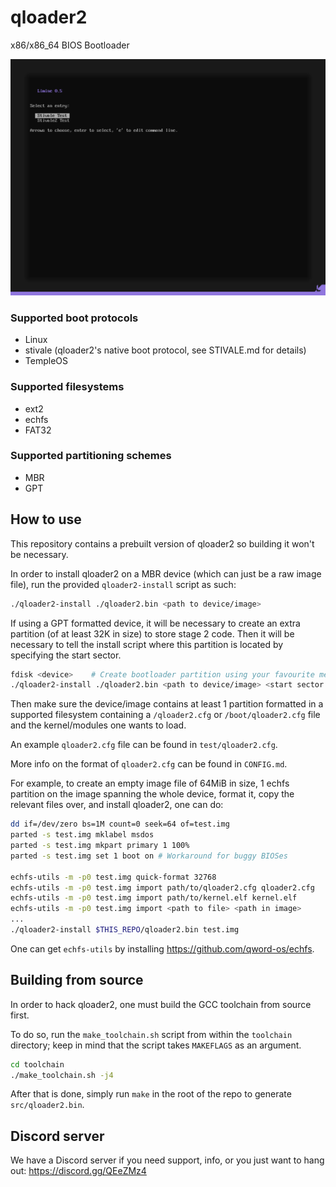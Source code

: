 # qloader2
x86/x86_64 BIOS Bootloader

![Reference screenshot](/screenshot.png?raw=true "Reference screenshot")

### Supported boot protocols
* Linux
* stivale (qloader2's native boot protocol, see STIVALE.md for details)
* TempleOS

### Supported filesystems
* ext2
* echfs
* FAT32

### Supported partitioning schemes
* MBR
* GPT

## How to use
This repository contains a prebuilt version of qloader2 so building it won't
be necessary.

In order to install qloader2 on a MBR device (which can just be a raw image file),
run the provided `qloader2-install` script as such:

```bash
./qloader2-install ./qloader2.bin <path to device/image>
```

If using a GPT formatted device, it will be necessary to create an extra partition
(of at least 32K in size) to store stage 2 code. Then it will be necessary to tell
the install script where this partition is located by specifying the start sector.

```bash
fdisk <device>    # Create bootloader partition using your favourite method
./qloader2-install ./qloader2.bin <path to device/image> <start sector of boot partition>
```

Then make sure the device/image contains at least 1 partition formatted in
a supported filesystem containing a `/qloader2.cfg` or `/boot/qloader2.cfg` file
and the kernel/modules one wants to load.

An example `qloader2.cfg` file can be found in `test/qloader2.cfg`.

More info on the format of `qloader2.cfg` can be found in `CONFIG.md`.

For example, to create an empty image file of 64MiB in size, 1 echfs partition
on the image spanning the whole device, format it, copy the relevant files over,
and install qloader2, one can do:

```bash
dd if=/dev/zero bs=1M count=0 seek=64 of=test.img
parted -s test.img mklabel msdos
parted -s test.img mkpart primary 1 100%
parted -s test.img set 1 boot on # Workaround for buggy BIOSes

echfs-utils -m -p0 test.img quick-format 32768
echfs-utils -m -p0 test.img import path/to/qloader2.cfg qloader2.cfg
echfs-utils -m -p0 test.img import path/to/kernel.elf kernel.elf
echfs-utils -m -p0 test.img import <path to file> <path in image>
...
./qloader2-install $THIS_REPO/qloader2.bin test.img

```

One can get `echfs-utils` by installing https://github.com/qword-os/echfs.

## Building from source
In order to hack qloader2, one must build the GCC toolchain from source first.

To do so, run the `make_toolchain.sh` script from within the `toolchain` directory;
keep in mind that the script takes `MAKEFLAGS` as an argument.

```bash
cd toolchain
./make_toolchain.sh -j4
```

After that is done, simply run `make` in the root of the repo to generate
`src/qloader2.bin`.

## Discord server
We have a Discord server if you need support, info, or you just want to
hang out: https://discord.gg/QEeZMz4
